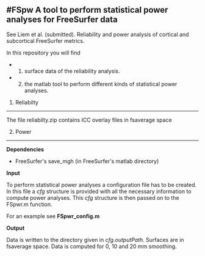 #FSpw
A tool to perform statistical power analyses for FreeSurfer data
--

See Liem et al. (submitted). Reliability and power analysis of cortical and subcortical FreeSurfer metrics.

In this repository you will find
- 1) surface data of the reliability analysis.
- 2) the matlab tool to perform different kinds of statistical power analyses. 


1) Reliabilty
----
The file reliabilty.zip contains ICC overlay files in fsaverage space

2) Power
----
**Dependencies**
- FreeSurfer's save_mgh (in FreeSurfer's matlab directory)


**Input**

To perform statistical power analyses a configuration file has to be created.
In this file a *cfg* structure is provided with all the necessary information to compute power analyses. This *cfg*
structure is then passed on to the FSpwr.m function.

For an example see **FSpwr_config.m**

**Output**

Data is written to the directory given in *cfg.outputPath*. Surfaces are in fsaverage space.
Data is computed for 0, 10 and 20 mm smoothing.
